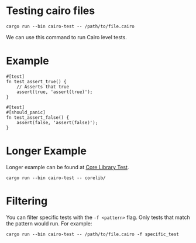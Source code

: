 # Testing cairo files

```
cargo run --bin cairo-test -- /path/to/file.cairo
```

We can use this command to run Cairo level tests.

# Example

```
#[test]
fn test_assert_true() {
    // Asserts that true
    assert(true, 'assert(true)');
}

#[test]
#[should_panic]
fn test_assert_false() {
    assert(false, 'assert(false)');
}
```

# Longer Example

Longer example can be found at [Core Library Test](../../corelib/src/test.cairo).

```
cargo run --bin cairo-test -- corelib/
```

# Filtering

You can filter specific tests with the `-f <pattern>` flag.
Only tests that match the pattern would run.
For example:

```
cargo run --bin cairo-test -- /path/to/file.cairo -f specific_test
```

